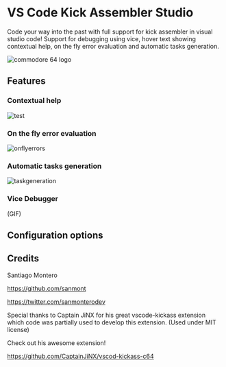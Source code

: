 # VS Code Kick Assembler Studio

Code your way into the past with full support for kick assembler in visual studio code!
Support for debugging using vice, hover text showing contextual help, on the fly error evaluation and automatic tasks generation.

![commodore 64 logo](https://upload.wikimedia.org/wikipedia/commons/2/2c/Commodore_64_logo.png)

## Features

### Contextual help
![test](https://user-images.githubusercontent.com/35506206/76687921-3442c880-6620-11ea-970e-11da9f0aa085.gif)

### On the fly error evaluation
![onflyerrors](https://user-images.githubusercontent.com/35506206/76908128-e805bb80-689f-11ea-88bb-140e626399ad.gif)

### Automatic tasks generation
![taskgeneration](https://user-images.githubusercontent.com/35506206/77233973-07079480-6ba3-11ea-8c75-89c292cfeb8f.gif)

### Vice Debugger
(GIF)

## Configuration options

## Credits

Santiago Montero

https://github.com/sanmont

https://twitter.com/sanmonterodev

Special thanks to Captain JiNX for his great vscode-kickass extension which code was partially used to develop this extension.
(Used under MIT license)

Check out his awesome extension! 

https://github.com/CaptainJiNX/vscod-kickass-c64
